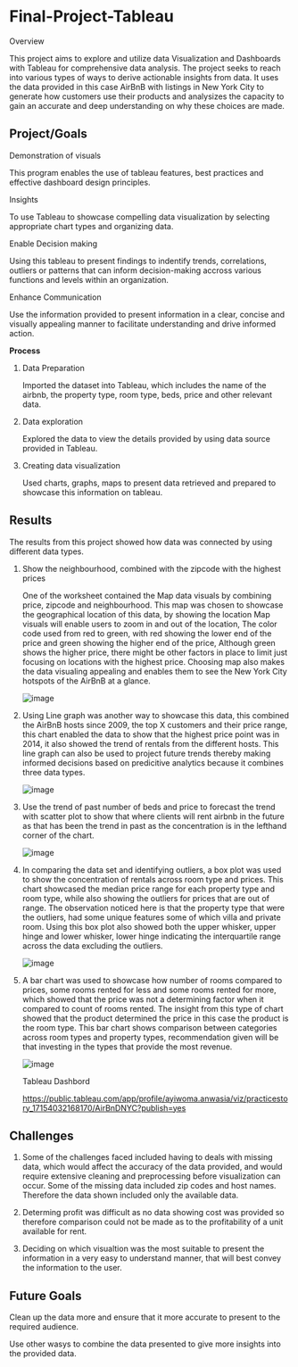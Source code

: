 # Final-Project-Tableau
Overview

This project aims to explore and utilize data Visualization and Dashboards with Tableau for comprehensive data analysis. The project seeks to reach into various types of ways to derive actionable insights from data. It uses the data provided in this case AirBnB with listings in New York City to generate how customers use their products and analysizes the capacity to gain an accurate and deep understanding on why these choices are made.



## Project/Goals

Demonstration of visuals

This program enables the use of tableau features, best practices and effective dashboard design principles.


Insights 

To use Tableau to showcase compelling data visualization by selecting appropriate chart types and organizing data.



Enable Decision making

Using this tableau to present findings to indentify trends, correlations, outliers or patterns that can inform decision-making accross various functions and levels  within an organization.


Enhance Communication

Use the information provided to present information in a clear, concise and visually appealing manner to facilitate understanding and drive informed action.



**Process**


1. Data Preparation
   

   Imported the dataset into Tableau, which includes the name of the airbnb, the property type, room type, beds, 
   price and other relevant data.


2. Data exploration
   

   Explored the data to view the details provided by using data source provided in Tableau.


3. Creating data visualization
   

   Used charts, graphs, maps to present data retrieved and prepared to showcase this information on tableau.






## Results



The results from this project showed how data was connected by using different data types.



1. Show the neighbourhood, combined with the zipcode with the highest prices 


   One of the worksheet contained the Map data visuals by combining price, zipcode and neighbourhood.
   This map was chosen to showcase the geographical location of this data, by showing the location Map visuals 
   will enable users to zoom in and out of the location, The color code used from red to green, with red showing 
   the lower end of the price and green showing the higher end of the price, Although green shows the higher 
   price, there might be other factors in place to limit just focusing on locations with the highest price. 
   Choosing map also makes the data visualing appealing and enables them to see the New York City hotspots of the 
   AirBnB at a glance.

   

   ![image](https://github.com/Ayiwoma/Data-Visualization-and-Dashboards-with-Tableau-/assets/141646278/2bda05ff-b4ab-44fc-8514-2e22ba55d03a)


2. Using Line graph was another way to showcase this data, this combined the AirBnB hosts since 2009, the top X 
   customers and their price range, this chart enabled the data to show that the highest price point was in 2014, 
   it also showed the trend of rentals from the different hosts. This line graph can also be used to project 
   future trends thereby making informed decisions based on predicitive analytics because it combines three data 
   types.

    
   ![image](https://github.com/Ayiwoma/Data-Visualization-and-Dashboards-with-Tableau-/assets/141646278/0c497af3-5093-4c74-b338-0792fc6d2514)

   
3. Use the trend of past number of beds and price to forecast the trend with scatter plot to show that where 
   clients will rent airbnb in the future as that has been the trend in past as the concentration is in the 
   lefthand corner of the chart.

   ![image](https://github.com/Ayiwoma/Data-Visualization-and-Dashboards-with-Tableau-/assets/141646278/0a72df9b-c570-4445-9855-392c71dc42c3)


4. In comparing the data set and identifying outliers, a box plot was used to show the concentration of rentals 
   across room type and prices. This chart showcased the median price range for each property type and room type,
   while also showing the outliers for prices that are out of range. The observation noticed here is that the 
   property type that were the outliers, had some unique features some of which villa and private room. Using        this box plot also showed both the upper whisker, upper hinge and lower whisker, lower hinge indicating the 
   interquartile range across the data excluding the outliers.

   ![image](https://github.com/Ayiwoma/Data-Visualization-and-Dashboards-with-Tableau-/assets/141646278/8ff56449-c49b-4310-aa22-f3f134e12be0)


5. A bar chart was used to showcase how number of rooms compared to prices, some rooms rented for less and some 
   rooms rented for more, which showed that the price was not a determining factor when it compared to count of 
   rooms rented. The insight from this type of chart showed that the product determined the price in this case 
   the product is the room type. This bar chart shows comparison between categories across room types and 
   property types, recommendation given will be that investing in the types that provide the most revenue.


   ![image](https://github.com/Ayiwoma/Data-Visualization-and-Dashboards-with-Tableau-/assets/141646278/435c370b-19a9-4af6-854a-715e1dec8ec9)



    Tableau Dashbord

    https://public.tableau.com/app/profile/ayiwoma.anwasia/viz/practicestory_17154032168170/AirBnDNYC?publish=yes
## Challenges 


 1. Some of the challenges faced included having to deals with missing data, which would affect the accuracy of 
    the data provided, and would require extensive cleaning and preprocessing before visualization can occur. Some
    of the missing data included zip codes and host names. Therefore the data shown included only the available 
    data.

    

 2. Determing profit was difficult as no data showing cost was provided so therefore comparison could not be made 
    as to the profitability of a unit available for rent.

    

 3. Deciding on which visualtion was the most suitable to present the information in a very easy to understand 
    manner, that will best convey the information to the user.
   
## Future Goals



   Clean up the data more and ensure that it more accurate to present to the required audience.


   Use other wasys to combine the data presented to give more insights into the provided data.
